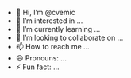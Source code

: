 - 👋 Hi, I’m @cvemic
- 👀 I’m interested in ...
- 🌱 I’m currently learning ...
- 💞️ I’m looking to collaborate on ...
- 📫 How to reach me ...
- 😄 Pronouns: ...
- ⚡ Fun fact: ...

<!---
cvemic/cvemic is a ✨ special ✨ repository because its `README.md` (this file) appears on your GitHub profile.
You can click the Preview link to take a look at your changes.
--->
